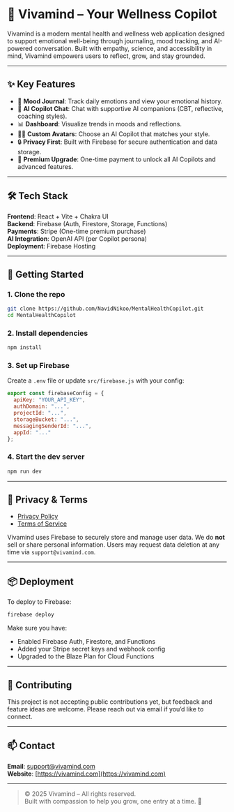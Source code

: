 # 🌿 Vivamind – Your Wellness Copilot

Vivamind is a modern mental health and wellness web application designed to support emotional well-being through journaling, mood tracking, and AI-powered conversation. Built with empathy, science, and accessibility in mind, Vivamind empowers users to reflect, grow, and stay grounded.

---

## ✨ Key Features

- 🧠 **Mood Journal**: Track daily emotions and view your emotional history.
- 💬 **AI Copilot Chat**: Chat with supportive AI companions (CBT, reflective, coaching styles).
- 📊 **Dashboard**: Visualize trends in moods and reflections.
- 🧍‍♀️ **Custom Avatars**: Choose an AI Copilot that matches your style.
- 🔒 **Privacy First**: Built with Firebase for secure authentication and data storage.
- 💎 **Premium Upgrade**: One-time payment to unlock all AI Copilots and advanced features.

---

## 🛠 Tech Stack

**Frontend**: React + Vite + Chakra UI  
**Backend**: Firebase (Auth, Firestore, Storage, Functions)  
**Payments**: Stripe (One-time premium purchase)  
**AI Integration**: OpenAI API (per Copilot persona)  
**Deployment**: Firebase Hosting  

---

## 🚀 Getting Started

### 1. Clone the repo

```bash
git clone https://github.com/NavidNikoo/MentalHealthCopilot.git
cd MentalHealthCopilot
```

### 2. Install dependencies

```bash
npm install
```

### 3. Set up Firebase

Create a `.env` file or update `src/firebase.js` with your config:

```js
export const firebaseConfig = {
  apiKey: "YOUR_API_KEY",
  authDomain: "...",
  projectId: "...",
  storageBucket: "...",
  messagingSenderId: "...",
  appId: "..."
};
```

### 4. Start the dev server

```bash
npm run dev
```

---

## 🔐 Privacy & Terms

- [Privacy Policy](https://vivamind.com/privacy)
- [Terms of Service](https://vivamind.com/terms)

Vivamind uses Firebase to securely store and manage user data. We do **not** sell or share personal information. Users may request data deletion at any time via `support@vivamind.com`.

---

## 📦 Deployment

To deploy to Firebase:

```bash
firebase deploy
```

Make sure you have:
- Enabled Firebase Auth, Firestore, and Functions
- Added your Stripe secret keys and webhook config
- Upgraded to the Blaze Plan for Cloud Functions

---

## 🤝 Contributing

This project is not accepting public contributions yet, but feedback and feature ideas are welcome. Please reach out via email if you’d like to connect.

---

## 📫 Contact

**Email**: support@vivamind.com  
**Website**: [https://vivamind.com](https://vivamind.com)

---

> © 2025 Vivamind – All rights reserved.  
> Built with compassion to help you grow, one entry at a time. 🌱
